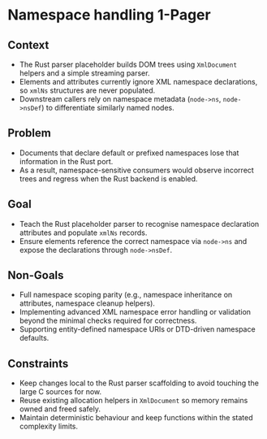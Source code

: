 # Namespace handling 1-Pager

## Context
- The Rust parser placeholder builds DOM trees using `XmlDocument` helpers and a simple streaming parser.
- Elements and attributes currently ignore XML namespace declarations, so `xmlNs` structures are never populated.
- Downstream callers rely on namespace metadata (`node->ns`, `node->nsDef`) to differentiate similarly named nodes.

## Problem
- Documents that declare default or prefixed namespaces lose that information in the Rust port.
- As a result, namespace-sensitive consumers would observe incorrect trees and regress when the Rust backend is enabled.

## Goal
- Teach the Rust placeholder parser to recognise namespace declaration attributes and populate `xmlNs` records.
- Ensure elements reference the correct namespace via `node->ns` and expose the declarations through `node->nsDef`.

## Non-Goals
- Full namespace scoping parity (e.g., namespace inheritance on attributes, namespace cleanup helpers).
- Implementing advanced XML namespace error handling or validation beyond the minimal checks required for correctness.
- Supporting entity-defined namespace URIs or DTD-driven namespace defaults.

## Constraints
- Keep changes local to the Rust parser scaffolding to avoid touching the large C sources for now.
- Reuse existing allocation helpers in `XmlDocument` so memory remains owned and freed safely.
- Maintain deterministic behaviour and keep functions within the stated complexity limits.
